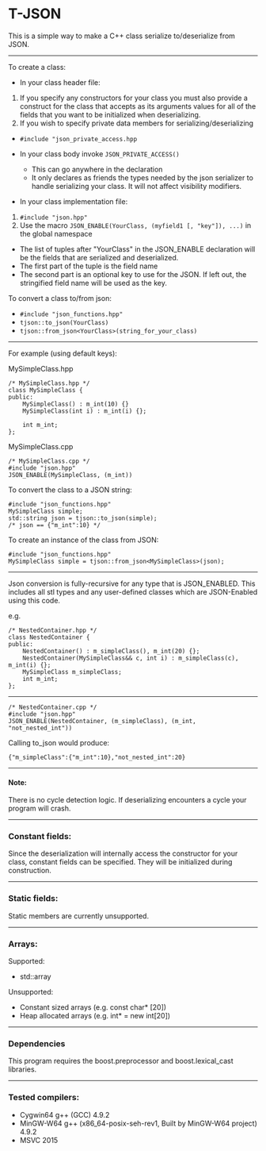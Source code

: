 T-JSON
============

This is a simple way to make a C++ class serialize to/deserialize from JSON.

---
To create a class:

- In your class header file:
 1. If you specify any constructors for your class you must also provide a construct for the class that accepts as its arguments values for all of the fields that you want to be initialized when deserializing.
 2. If you wish to specify private data members for serializing/deserializing
   - `#include "json_private_access.hpp`
   - In your class body invoke `JSON_PRIVATE_ACCESS()`
      - This can go anywhere in the declaration
      - It only declares as friends the types needed by the json serializer to handle serializing your class. It will not affect visibility modifiers.

- In your class implementation file:
 1. `#include "json.hpp"`
 2. Use the macro `JSON_ENABLE(YourClass, (myfield1 [, "key"]), ...)` in the global namespace
   - The list of tuples after "YourClass" in the JSON_ENABLE declaration will be the fields that are serialized and deserialized.
   - The first part of the tuple is the field name 
   - The second part is an optional key to use for the JSON. If left out, the stringified field name will be used as the key.

To convert a class to/from json:
- `#include "json_functions.hpp"`
- `tjson::to_json(YourClass)`
- `tjson::from_json<YourClass>(string_for_your_class)`


--------
For example (using default keys):

MySimpleClass.hpp

    /* MySimpleClass.hpp */
    class MySimpleClass {
    public:
        MySimpleClass() : m_int(10) {}
        MySimpleClass(int i) : m_int(i) {};
        
        int m_int;
    };
    
MySimpleClass.cpp

    /* MySimpleClass.cpp */
    #include "json.hpp"
    JSON_ENABLE(MySimpleClass, (m_int))
    
To convert the class to a JSON string:

    #include "json_functions.hpp"
    MySimpleClass simple;
    std::string json = tjson::to_json(simple);
    /* json == {"m_int":10} */
    
To create an instance of the class from JSON:
    
    #include "json_functions.hpp"
    MySimpleClass simple = tjson::from_json<MySimpleClass>(json);
    
---
Json conversion is fully-recursive for any type that is JSON_ENABLED. This includes all stl types and any user-defined classes which are JSON-Enabled using this code.

e.g.

    /* NestedContainer.hpp */
    class NestedContainer {
    public:
        NestedContainer() : m_simpleClass(), m_int(20) {};
        NestedContainer(MySimpleClass&& c, int i) : m_simpleClass(c), m_int(i) {};
        MySimpleClass m_simpleClass;
        int m_int;
    };
---
    /* NestedContainer.cpp */
    #include "json.hpp"
    JSON_ENABLE(NestedContainer, (m_simpleClass), (m_int, "not_nested_int"))
    
Calling to_json would produce:

    {"m_simpleClass":{"m_int":10},"not_nested_int":20}

--- 
#### Note:
There is no cycle detection logic. If deserializing encounters a cycle your program will crash.

---
### Constant fields:
Since the deserialization will internally access the constructor for your class, constant fields can be specified. They will be initialized during construction.

---
### Static fields:
Static members are currently unsupported.

---
### Arrays:
Supported:
- std::array

Unsupported:
- Constant sized arrays (e.g. const char* [20])
- Heap allocated arrays (e.g. int* = new int[20])

---
### Dependencies
This program requires the boost.preprocessor and boost.lexical_cast libraries.

---
### Tested compilers:
- Cygwin64 g++ (GCC) 4.9.2
- MinGW-W64 g++ (x86_64-posix-seh-rev1, Built by MinGW-W64 project) 4.9.2
- MSVC 2015

